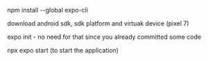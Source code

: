 npm install --global expo-cli


download android sdk, sdk platform and virtuak device (pixel 7)

expo init - no need for that since you already committed some code


npx expo start (to start the application)




